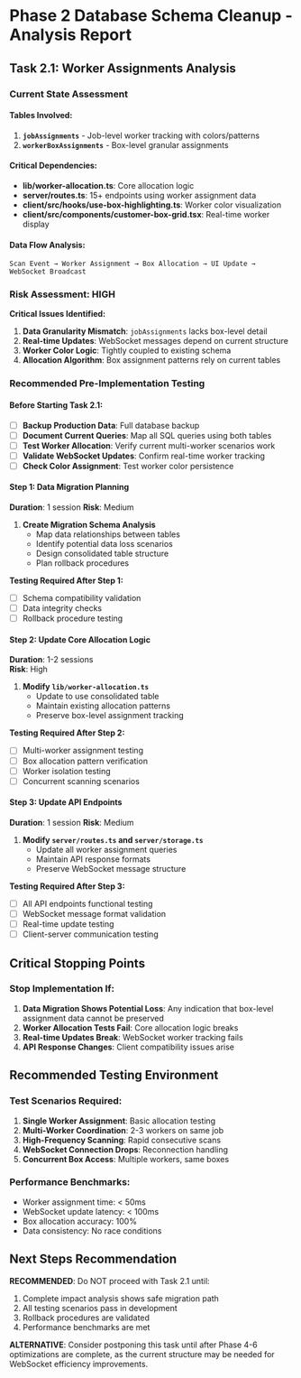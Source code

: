 
# Phase 2 Database Schema Cleanup - Analysis Report

## Task 2.1: Worker Assignments Analysis

### Current State Assessment

#### Tables Involved:
1. **`jobAssignments`** - Job-level worker tracking with colors/patterns
2. **`workerBoxAssignments`** - Box-level granular assignments

#### Critical Dependencies:
- **lib/worker-allocation.ts**: Core allocation logic
- **server/routes.ts**: 15+ endpoints using worker assignment data
- **client/src/hooks/use-box-highlighting.ts**: Worker color visualization
- **client/src/components/customer-box-grid.tsx**: Real-time worker display

#### Data Flow Analysis:
```
Scan Event → Worker Assignment → Box Allocation → UI Update → WebSocket Broadcast
```

### Risk Assessment: HIGH

**Critical Issues Identified:**
1. **Data Granularity Mismatch**: `jobAssignments` lacks box-level detail
2. **Real-time Updates**: WebSocket messages depend on current structure  
3. **Worker Color Logic**: Tightly coupled to existing schema
4. **Allocation Algorithm**: Box assignment patterns rely on current tables

### Recommended Pre-Implementation Testing

#### Before Starting Task 2.1:
- [ ] **Backup Production Data**: Full database backup
- [ ] **Document Current Queries**: Map all SQL queries using both tables
- [ ] **Test Worker Allocation**: Verify current multi-worker scenarios work
- [ ] **Validate WebSocket Updates**: Confirm real-time worker tracking
- [ ] **Check Color Assignment**: Test worker color persistence

#### Step 1: Data Migration Planning
**Duration**: 1 session
**Risk**: Medium

1. **Create Migration Schema Analysis**
   - Map data relationships between tables
   - Identify potential data loss scenarios
   - Design consolidated table structure
   - Plan rollback procedures

**Testing Required After Step 1:**
- [ ] Schema compatibility validation
- [ ] Data integrity checks
- [ ] Rollback procedure testing

#### Step 2: Update Core Allocation Logic
**Duration**: 1-2 sessions  
**Risk**: High

1. **Modify `lib/worker-allocation.ts`**
   - Update to use consolidated table
   - Maintain existing allocation patterns
   - Preserve box-level assignment tracking

**Testing Required After Step 2:**
- [ ] Multi-worker assignment testing
- [ ] Box allocation pattern verification
- [ ] Worker isolation testing
- [ ] Concurrent scanning scenarios

#### Step 3: Update API Endpoints
**Duration**: 1 session
**Risk**: Medium

1. **Modify `server/routes.ts` and `server/storage.ts`**
   - Update all worker assignment queries
   - Maintain API response formats
   - Preserve WebSocket message structure

**Testing Required After Step 3:**
- [ ] All API endpoints functional testing
- [ ] WebSocket message format validation
- [ ] Real-time update testing
- [ ] Client-server communication testing

## Critical Stopping Points

### Stop Implementation If:
1. **Data Migration Shows Potential Loss**: Any indication that box-level assignment data cannot be preserved
2. **Worker Allocation Tests Fail**: Core allocation logic breaks
3. **Real-time Updates Break**: WebSocket worker tracking fails
4. **API Response Changes**: Client compatibility issues arise

## Recommended Testing Environment

### Test Scenarios Required:
1. **Single Worker Assignment**: Basic allocation testing
2. **Multi-Worker Coordination**: 2-3 workers on same job
3. **High-Frequency Scanning**: Rapid consecutive scans
4. **WebSocket Connection Drops**: Reconnection handling
5. **Concurrent Box Access**: Multiple workers, same boxes

### Performance Benchmarks:
- Worker assignment time: < 50ms
- WebSocket update latency: < 100ms
- Box allocation accuracy: 100%
- Data consistency: No race conditions

## Next Steps Recommendation

**RECOMMENDED**: Do NOT proceed with Task 2.1 until:
1. Complete impact analysis shows safe migration path
2. All testing scenarios pass in development
3. Rollback procedures are validated
4. Performance benchmarks are met

**ALTERNATIVE**: Consider postponing this task until after Phase 4-6 optimizations are complete, as the current structure may be needed for WebSocket efficiency improvements.
